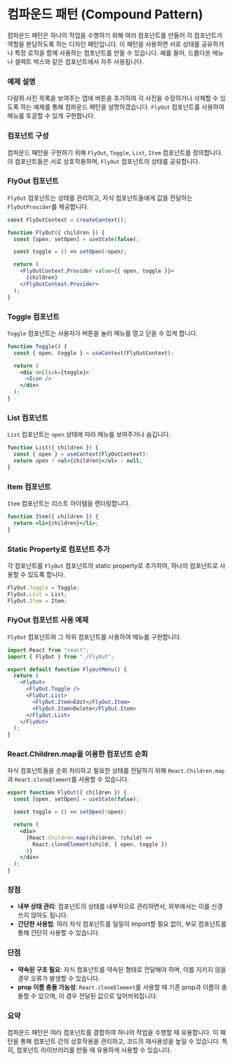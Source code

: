 # 컴파운드 패턴 (Compound Pattern)

컴파운드 패턴은 하나의 작업을 수행하기 위해 여러 컴포넌트를 만들어 각 컴포넌트가 역할을 분담하도록 하는 디자인 패턴입니다. 이 패턴을 사용하면 서로 상태를 공유하거나 특정 로직을 함께 사용하는 컴포넌트를 만들 수 있습니다. 예를 들어, 드롭다운 메뉴나 셀렉트 박스와 같은 컴포넌트에서 자주 사용됩니다.

### 예제 설명

다람쥐 사진 목록을 보여주는 앱에 버튼을 추가하여 각 사진을 수정하거나 삭제할 수 있도록 하는 예제를 통해 컴파운드 패턴을 설명하겠습니다. `FlyOut` 컴포넌트를 사용하여 메뉴를 토글할 수 있게 구현합니다.

### 컴포넌트 구성

컴파운드 패턴을 구현하기 위해 `FlyOut`, `Toggle`, `List`, `Item` 컴포넌트를 정의합니다. 이 컴포넌트들은 서로 상호작용하며, `FlyOut` 컴포넌트의 상태를 공유합니다.

### FlyOut 컴포넌트

`FlyOut` 컴포넌트는 상태를 관리하고, 자식 컴포넌트들에게 값을 전달하는 `FlyOutProvider`를 제공합니다.

```jsx
const FlyOutContext = createContext();

function FlyOut({ children }) {
  const [open, setOpen] = useState(false);

  const toggle = () => setOpen(!open);

  return (
    <FlyOutContext.Provider value={{ open, toggle }}>
      {children}
    </FlyOutContext.Provider>
  );
}
```

### Toggle 컴포넌트

`Toggle` 컴포넌트는 사용자가 버튼을 눌러 메뉴를 열고 닫을 수 있게 합니다.

```jsx
function Toggle() {
  const { open, toggle } = useContext(FlyOutContext);

  return (
    <div onClick={toggle}>
      <Icon />
    </div>
  );
}
```

### List 컴포넌트

`List` 컴포넌트는 `open` 상태에 따라 메뉴를 보여주거나 숨깁니다.

```jsx
function List({ children }) {
  const { open } = useContext(FlyOutContext);
  return open ? <ul>{children}</ul> : null;
}
```

### Item 컴포넌트

`Item` 컴포넌트는 리스트 아이템을 렌더링합니다.

```jsx
function Item({ children }) {
  return <li>{children}</li>;
}
```

### Static Property로 컴포넌트 추가

각 컴포넌트를 `FlyOut` 컴포넌트의 static property로 추가하여, 하나의 컴포넌트로 사용할 수 있도록 합니다.

```jsx
FlyOut.Toggle = Toggle;
FlyOut.List = List;
FlyOut.Item = Item;
```

### FlyOut 컴포넌트 사용 예제

`FlyOut` 컴포넌트와 그 하위 컴포넌트를 사용하여 메뉴를 구현합니다.

```jsx
import React from "react";
import { FlyOut } from "./FlyOut";

export default function FlyoutMenu() {
  return (
    <FlyOut>
      <FlyOut.Toggle />
      <FlyOut.List>
        <FlyOut.Item>Edit</FlyOut.Item>
        <FlyOut.Item>Delete</FlyOut.Item>
      </FlyOut.List>
    </FlyOut>
  );
}
```

### React.Children.map을 이용한 컴포넌트 순회

자식 컴포넌트들을 순회 처리하고 필요한 상태를 전달하기 위해 `React.Children.map`과 `React.cloneElement`를 사용할 수 있습니다.

```jsx
export function FlyOut({ children }) {
  const [open, setOpen] = useState(false);

  const toggle = () => setOpen(!open);

  return (
    <div>
      {React.Children.map(children, (child) =>
        React.cloneElement(child, { open, toggle })
      )}
    </div>
  );
}
```

### 장점

- **내부 상태 관리**: 컴포넌트의 상태를 내부적으로 관리하면서, 외부에서는 이를 신경 쓰지 않아도 됩니다.
- **간단한 사용법**: 여러 자식 컴포넌트를 일일히 import할 필요 없이, 부모 컴포넌트를 통해 간단히 사용할 수 있습니다.

### 단점

- **약속된 구조 필요**: 자식 컴포넌트를 약속된 형태로 전달해야 하며, 이를 지키지 않을 경우 오류가 발생할 수 있습니다.
- **prop 이름 충돌 가능성**: `React.cloneElement`를 사용할 때 기존 prop과 이름이 충돌할 수 있으며, 이 경우 전달된 값으로 덮어씌워집니다.

### 요약

컴파운드 패턴은 여러 컴포넌트를 결합하여 하나의 작업을 수행할 때 유용합니다. 이 패턴을 통해 컴포넌트 간의 상호작용을 관리하고, 코드의 재사용성을 높일 수 있습니다. 특히, 컴포넌트 라이브러리를 만들 때 유용하게 사용할 수 있습니다.
